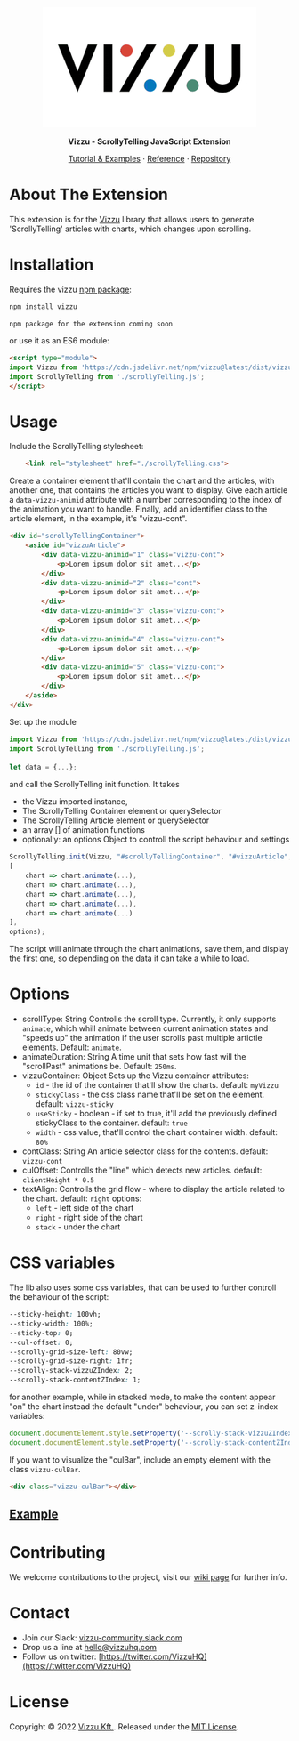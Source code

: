 <p align="center">
  <a href="https://github.com/vizzuhq/vizzu-lib">
    <img src="https://github.com/vizzuhq/vizzu-lib-doc/blob/main/docs/readme/infinite-60.gif" alt="Vizzu" />
  </a>
  <p align="center"><b>Vizzu - ScrollyTelling JavaScript Extension</b></p>
  <p align="center">
    <a href="https://lib.vizzuhq.com/0.4/">Tutorial & Examples</a>
    · <a href="https://lib.vizzuhq.com/0.4/reference">Reference</a> 
    · <a href="https://github.com/vizzuhq/vizzu-lib">Repository</a>
  </p>
</p>

# About The Extension

This extension is for the [Vizzu](https://github.com/vizzuhq/vizzu-lib) library 
that allows users to generate 'ScrollyTelling' articles with charts, which changes upon scrolling. 


# Installation

Requires the vizzu [npm package](https://www.npmjs.com/package/vizzu):

    npm install vizzu

```npm package for the extension coming soon```

or use it as an ES6 module:

```html
<script type="module">
import Vizzu from 'https://cdn.jsdelivr.net/npm/vizzu@latest/dist/vizzu.min.js';
import ScrollyTelling from './scrollyTelling.js';
</script>
```

# Usage

Include the ScrollyTelling stylesheet:
```html
    <link rel="stylesheet" href="./scrollyTelling.css">
```


Create a container element that'll contain the chart and the articles, with another one, that contains the articles you want to display.
Give each article a `data-vizzu-animid` attribute with a number corresponding to the index of the animation you want to handle.
Finally, add an identifier class to the article element, in the example, it's "vizzu-cont".
```html
<div id="scrollyTellingContainer">
    <aside id="vizzuArticle">
        <div data-vizzu-animid="1" class="vizzu-cont">
            <p>Lorem ipsum dolor sit amet...</p>
        </div>
        <div data-vizzu-animid="2" class="cont">
            <p>Lorem ipsum dolor sit amet...</p>
        </div>
        <div data-vizzu-animid="3" class="vizzu-cont">
            <p>Lorem ipsum dolor sit amet...</p>
        </div>
        <div data-vizzu-animid="4" class="vizzu-cont">
            <p>Lorem ipsum dolor sit amet...</p>
        </div>
        <div data-vizzu-animid="5" class="vizzu-cont">
            <p>Lorem ipsum dolor sit amet...</p>
        </div>
    </aside>
</div>
```

Set up the module

```javascript
import Vizzu from 'https://cdn.jsdelivr.net/npm/vizzu@latest/dist/vizzu.min.js';
import ScrollyTelling from './scrollyTelling.js';

let data = {...};
```

and call the ScrollyTelling init function.
It takes
- the Vizzu imported instance,
- The ScrollyTelling Container element or querySelector
- The ScrollyTelling Article element or querySelector
- an array [] of animation functions
- optionally: an options Object to controll the script behaviour and settings  
```javascript
ScrollyTelling.init(Vizzu, "#scrollyTellingContainer", "#vizzuArticle",
[
    chart => chart.animate(...),
    chart => chart.animate(...),
    chart => chart.animate(...),
    chart => chart.animate(...),
    chart => chart.animate(...)
],
options);
```

The script will animate through the chart animations, save them, and display the first one, so depending on the data it can take a while to load.

# Options
- scrollType: String
    Controlls the scroll type. Currently, it only supports `animate`, which whill animate between current animation states and "speeds up" the animation if the user scrolls past multiple artictle elements. Default: `animate`.
- animateDuration: String
    A time unit that sets how fast will the "scrollPast" animations be. Default: `250ms`.
- vizzuContainer: Object
    Sets up the Vizzu container attributes:
    - `id` - the id of the container that'll show the charts. default: `myVizzu`
    - `stickyClass` - the css class name that'll be set on the element. default: `vizzu-sticky`
    - `useSticky` - boolean - if set to true, it'll add the previously defined stickyClass to the container. default: `true`
    - `width` - css value, that'll control the chart container width. default: `80%`
- contClass: String
    An article selector class for the contents. default: `vizzu-cont`
- culOffset: Controlls the "line" which detects new articles. default: `clientHeight * 0.5`
- textAlign: Controlls the grid flow - where to display the article related to the chart. default: `right`
    options:
    - `left` - left side of the chart
    - `right` - right side of the chart
    - `stack` - under the chart

# CSS variables
The lib also uses some css variables, that can be used to further controll the behaviour of the script:

```css
--sticky-height: 100vh;
--sticky-width: 100%;
--sticky-top: 0;
--cul-offset: 0;
--scrolly-grid-size-left: 80vw;
--scrolly-grid-size-right: 1fr;
--scrolly-stack-vizzuZIndex: 2;
--scrolly-stack-contentZIndex: 1;
```

for another example, while in stacked mode, to make the content appear "on" the chart instead the default "under" behaviour, you can set z-index variables:
```javascript
document.documentElement.style.setProperty('--scrolly-stack-vizzuZIndex', 1);
document.documentElement.style.setProperty('--scrolly-stack-contentZIndex', 2);
```
If you want to visualize the "culBar", include an empty element with the class `vizzu-culBar`.
```html
<div class="vizzu-culBar"></div>
```

## [Example](https://vizzuhq.github.io/vizzu-ext-scrollytelling-js/)

# Contributing

We welcome contributions to the project, visit our [wiki page](https://github.com/vizzuhq/vizzu-lib/wiki) for further info.

# Contact

* Join our Slack: [vizzu-community.slack.com](https://join.slack.com/t/vizzu-community/shared_invite/zt-w2nqhq44-2CCWL4o7qn2Ns1EFSf9kEg)
* Drop us a line at hello@vizzuhq.com
* Follow us on twitter: [https://twitter.com/VizzuHQ](https://twitter.com/VizzuHQ)

# License

Copyright © 2022 [Vizzu Kft.](https://vizzuhq.com).
Released under the [MIT License](LICENSE).

